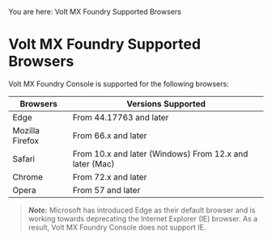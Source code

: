                               

You are here: Volt MX Foundry Supported Browsers

Volt MX  Foundry Supported Browsers
=================================

Volt MX  Foundry Console is supported for the following browsers:

  
| Browsers | Versions Supported |
| --- | --- |
| Edge | From 44.17763 and later |
| Mozilla Firefox | From 66.x and later |
| Safari | From 10.x and later (Windows) From 12.x and later (Mac) |
| Chrome | From 72.x and later |
| Opera | From 57 and later |

> **_Note:_** Microsoft has introduced Edge as their default browser and is working towards deprecating the Internet Explorer (IE) browser. As a result, Volt MX Foundry Console does not support IE.
